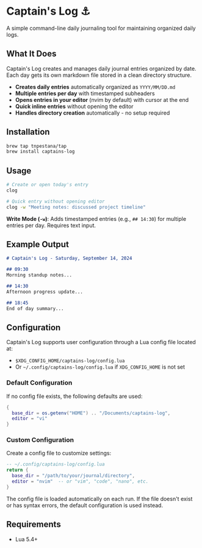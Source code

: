 # Captain's Log ⚓

A simple command-line daily journaling tool for maintaining organized daily logs.

## What It Does

Captain's Log creates and manages daily journal entries organized by date. Each day gets its own markdown file stored in a clean directory structure.

- **Creates daily entries** automatically organized as `YYYY/MM/DD.md`
- **Multiple entries per day** with timestamped subheaders
- **Opens entries in your editor** (nvim by default) with cursor at the end
- **Quick inline entries** without opening the editor
- **Handles directory creation** automatically - no setup required

## Installation

```bash
brew tap tnpestana/tap
brew install captains-log
```

## Usage

```bash
# Create or open today's entry
clog

# Quick entry without opening editor
clog -w "Meeting notes: discussed project timeline"
```

**Write Mode (`-w`)**: Adds timestamped entries (e.g., `## 14:30`) for multiple entries per day. Requires text input.

## Example Output
```markdown
# Captain's Log - Saturday, September 14, 2024

## 09:30
Morning standup notes...

## 14:30
Afternoon progress update...

## 18:45
End of day summary...
```

## Configuration

Captain's Log supports user configuration through a Lua config file located at:
- `$XDG_CONFIG_HOME/captains-log/config.lua`
- Or `~/.config/captains-log/config.lua` if `XDG_CONFIG_HOME` is not set

### Default Configuration

If no config file exists, the following defaults are used:

```lua
{
  base_dir = os.getenv("HOME") .. "/Documents/captains-log",
  editor = "vi"
}
```

### Custom Configuration

Create a config file to customize settings:

```lua
-- ~/.config/captains-log/config.lua
return {
  base_dir = "/path/to/your/journal/directory",
  editor = "nvim"  -- or "vim", "code", "nano", etc.
}
```

The config file is loaded automatically on each run. If the file doesn't exist or has syntax errors, the default configuration is used instead.

## Requirements

- Lua 5.4+

